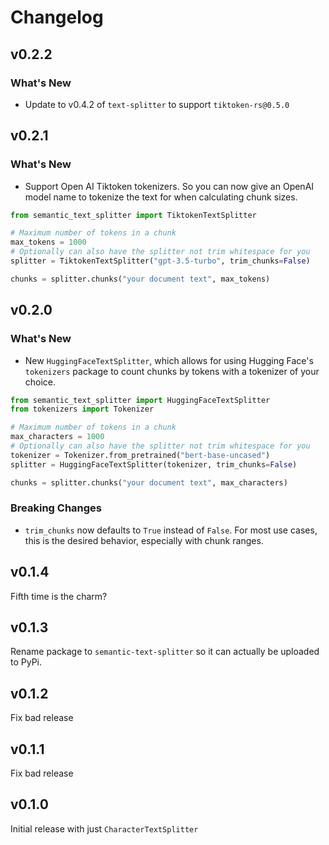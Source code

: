 # Changelog

## v0.2.2

### What's New

- Update to v0.4.2 of `text-splitter` to support `tiktoken-rs@0.5.0`

## v0.2.1

### What's New

- Support Open AI Tiktoken tokenizers. So you can now give an OpenAI model name to tokenize the text for when calculating chunk sizes.

```python
from semantic_text_splitter import TiktokenTextSplitter

# Maximum number of tokens in a chunk
max_tokens = 1000
# Optionally can also have the splitter not trim whitespace for you
splitter = TiktokenTextSplitter("gpt-3.5-turbo", trim_chunks=False)

chunks = splitter.chunks("your document text", max_tokens)
```

## v0.2.0

### What's New

- New `HuggingFaceTextSplitter`, which allows for using Hugging Face's `tokenizers` package to count chunks by tokens with a tokenizer of your choice.

```python
from semantic_text_splitter import HuggingFaceTextSplitter
from tokenizers import Tokenizer

# Maximum number of tokens in a chunk
max_characters = 1000
# Optionally can also have the splitter not trim whitespace for you
tokenizer = Tokenizer.from_pretrained("bert-base-uncased")
splitter = HuggingFaceTextSplitter(tokenizer, trim_chunks=False)

chunks = splitter.chunks("your document text", max_characters)
```

### Breaking Changes

- `trim_chunks` now defaults to `True` instead of `False`. For most use cases, this is the desired behavior, especially with chunk ranges.

## v0.1.4

Fifth time is the charm?

## v0.1.3

Rename package to `semantic-text-splitter` so it can actually be uploaded to PyPi.

## v0.1.2

Fix bad release

## v0.1.1

Fix bad release

## v0.1.0

Initial release with just `CharacterTextSplitter`

